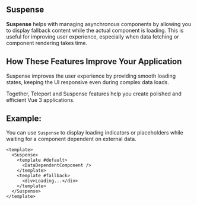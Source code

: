 ## Suspense

**Suspense** helps with managing asynchronous components by allowing you to display fallback content while the actual component is loading. This is useful for improving user experience, especially when data fetching or component rendering takes time.

## How These Features Improve Your Application

Suspense improves the user experience by providing smooth loading states, keeping the UI responsive even during complex data loads.

Together, Teleport and Suspense features help you create polished and efficient Vue 3 applications.

## Example:
You can use `Suspense` to display loading indicators or placeholders while waiting for a component dependent on external data.

```vue
<template>
  <Suspense>
    <template #default>
      <DataDependentComponent />
    </template>
    <template #fallback>
      <div>Loading...</div>
    </template>
  </Suspense>
</template>


